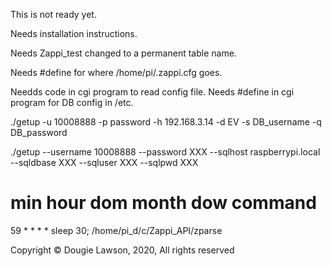 This is not ready yet.


Needs installation instructions.



Needs Zappi_test changed to a permanent table name.

Needs #define for where /home/pi/.zappi.cfg goes.

Needds code in cgi program to read config file.
Needs #define in cgi program for DB config in /etc.


./getup -u 10008888 -p password -h 192.168.3.14 -d EV -s DB_username -q DB_password

./getup --username 10008888 --password XXX --sqlhost raspberrypi.local --sqldbase XXX --sqluser XXX --sqlpwd XXX

# min hour dom month dow command
59 * * * * sleep 30; /home/pi_d/c/Zappi_API/zparse 


 
Copyright © Dougie Lawson, 2020, All rights reserved 
